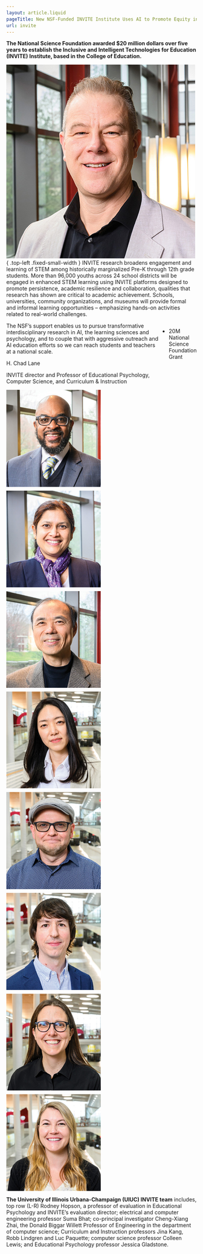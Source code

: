 ```yaml
---
layout: article.liquid
pageTitle: New NSF-Funded INVITE Institute Uses AI to Promote Equity in STEM Education
url: invite
---
```

**The National Science Foundation awarded $20 million dollars over five years to establish the Inclusive and Intelligent Technologies for Education (INVITE) Institute, based in the College of Education.**

![H Chad Lane](/img/15/lane.jpg){ .top-left .fixed-small-width } INVITE research broadens engagement and learning of STEM among historically marginalized Pre-K through 12th grade students. More than 96,000 youths across 24 school districts will be engaged in enhanced STEM learning using INVITE platforms designed to promote persistence, academic resilience and collaboration, qualities that research has shown are critical to academic achievement. Schools, universities, community organizations, and museums will provide formal and informal learning opportunities – emphasizing hands-on activities related to real-world challenges.

<div style="display: flex;">
<il-quote>
The NSF’s support enables us to pursue transformative interdisciplinary research in AI, the learning sciences and psychology, and to couple that with aggressive outreach and AI education efforts so we can reach students and teachers at a national scale.
<p slot="attributed">H. Chad Lane</p>
<p slot="secondary">INVITE director and Professor of Educational Psychology, Computer Science, and Curriculum & Instruction</p>
</il-quote>

<ul class="stats no-bullets" style="display: block;">
<li><span>20M</span> National Science Foundation Grant</li>
</ul>
</div>

<div style="display: grid; grid-template-columns: repeat(auto-fill,250px); grid-column-gap: 10px; grid-row-gap: 10px;">
<img src="/img/15/hopson.jpg" alt="Rodney Hopson" style="max-width: 100%;"> <img src="/img/15/bhat.jpg" alt="Suma Bhat" style="max-width: 100%;"> <img src="/img/15/zhai.jpg" alt="Cheng-Xiang Zhai" style="max-width: 100%;"> <img src="/img/15/kang.jpg" alt="Jina Kang" style="max-width: 100%;"> <img src="/img/15/lindgren.jpg" alt="Robb Lindgren" style="max-width: 100%;"> <img src="/img/15/paquette.jpg" alt="Luc Paquette" style="max-width: 100%;"> <img src="/img/15/lewis.jpg" alt="Colleen Lewis" style="max-width: 100%;"> <img src="/img/15/gladstone.jpg" alt="Jessica Gladstone" style="max-width: 100%;">
</div>

**The University of Illinois Urbana-Champaign (UIUC) INVITE team** includes, top row (L-R) Rodney Hopson, a professor of evaluation in Educational Psychology and INVITE’s evaluation director; electrical and computer engineering professor Suma Bhat; co-principal investigator Cheng-Xiang Zhai, the Donald Biggar Willett Professor of Engineering in the department of computer science; Curriculum and Instruction professors Jina Kang, Robb Lindgren and Luc Paquette; computer science professor Colleen Lewis; and Educational Psychology professor Jessica Gladstone.